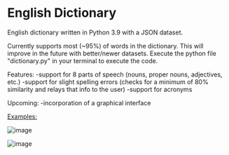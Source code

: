 # English Dictionary
English dictionary written in Python 3.9 with a JSON dataset.

Currently supports most (~95%) of words in the dictionary. This will improve in the future with better/newer datasets. 
Execute the python file "dictionary.py" in your terminal to execute the code.

Features:
  -support for 8 parts of speech (nouns, proper nouns, adjectives, etc.)
  -support for slight spelling errors (checks for a minimum of 80% similarity and relays that info to the user)
  -support for acronyms 
  
Upcoming: 
  -incorporation of a graphical interface

<ins>Examples:</ins>

![image](https://user-images.githubusercontent.com/87585163/133201784-770a07fb-af4d-46ce-a5c3-864df2f805f2.png)

![image](https://user-images.githubusercontent.com/87585163/133201847-6e68757f-6123-403e-b6df-837e50db8221.png)

   
   
